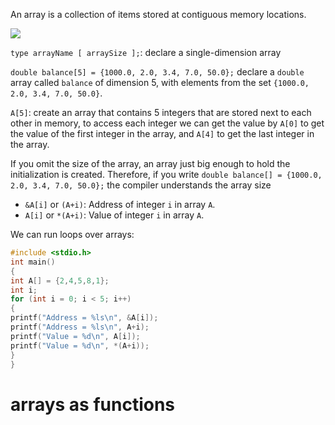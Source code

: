 An array is a collection of items stored at contiguous memory locations.

![](https://i.imgur.com/Zdtx6Ug.png)

`type arrayName [ arraySize ];`: declare a single-dimension array

`double balance[5] = {1000.0, 2.0, 3.4, 7.0, 50.0};` declare a `double` array called `balance` of dimension $5$, with elements from the set `{1000.0, 2.0, 3.4, 7.0, 50.0}`.

`A[5]`: create an array that contains 5 integers that are stored next to each other in memory, to access each integer we can get the value by `A[0]` to get the value of the first integer in the array, and `A[4]` to get the last integer in the array.

If you omit the size of the array, an array just big enough to hold the initialization is created. Therefore, if you write  `double balance[] = {1000.0, 2.0, 3.4, 7.0, 50.0};` the compiler understands the array size

- `&A[i]` or `(A+i)`: Address of integer `i` in array `A`.
- `A[i]` or `*(A+i)`: Value of integer `i` in array `A`.

We can run loops over arrays:

```c
#include <stdio.h>
int main()
{
int A[] = {2,4,5,8,1};
int i;
for (int i = 0; i < 5; i++)
{
printf("Address = %ls\n", &A[i]);
printf("Address = %ls\n", A+i);
printf("Value = %d\n", A[i]);
printf("Value = %d\n", *(A+i));
}
}
```

# arrays as functions

